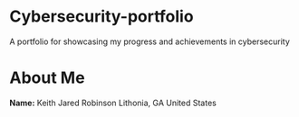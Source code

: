 # Cybersecurity-portfolio
A portfolio for showcasing my progress and achievements in cybersecurity
# About Me
**Name:** Keith Jared Robinson
Lithonia, GA United States
